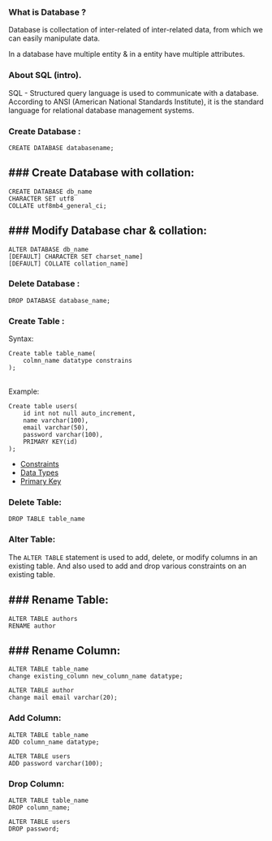  ### What is Database ?
Database is collectation of inter-related of inter-related data, from which we can easily manipulate data.

In a database have multiple entity & in a entity have multiple attributes.

 ### About SQL (intro).

SQL - Structured query language is used to communicate with a database. According to ANSI (American National Standards Institute), it is the standard language for relational database management systems.

 ### Create Database :

    CREATE DATABASE databasename;
 ## ### Create Database with collation:
    CREATE DATABASE db_name 
    CHARACTER SET utf8
    COLLATE utf8mb4_general_ci;
 ## ### Modify Database char & collation:
    ALTER DATABASE db_name
    [DEFAULT] CHARACTER SET charset_name]
    [DEFAULT] COLLATE collation_name]

 ### Delete Database :
    DROP DATABASE database_name;

 ### Create Table :
Syntax:

    Create table table_name(
        colmn_name datatype constrains
    );
<br>
Example:

    Create table users(
        id int not null auto_increment,
        name varchar(100),
        email varchar(50),
        password varchar(100),
        PRIMARY KEY(id)
    );

* [Constraints](#constraints) 
* [Data Types](#about-sql-intro)
* [Primary Key](#primary-key)

 ### Delete Table:
    DROP TABLE table_name

 ### Alter Table: 
The `ALTER TABLE` statement is used to add, delete, or modify columns in an existing table.
And  also used to add and drop various constraints on an existing table.

 ## ### Rename Table:
    ALTER TABLE authors 
    RENAME author

 ## ### Rename Column:
    ALTER TABLE table_name 
    change existing_column new_column_name datatype;
<!-- example -->
    ALTER TABLE author 
    change mail email varchar(20);

 ### Add Column:
    ALTER TABLE table_name 
    ADD column_name datatype;
<!-- example -->
    ALTER TABLE users 
    ADD password varchar(100);

 ### Drop Column:
    ALTER TABLE table_name
    DROP column_name;
<!-- example -->
    ALTER TABLE users 
    DROP password;
